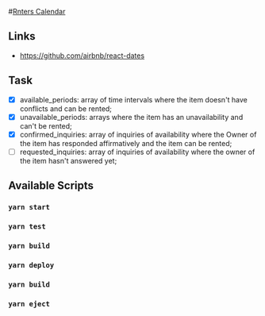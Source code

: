 #[Rnters Calendar](https://github.com/airbnb/react-dates)

## Links

- https://github.com/airbnb/react-dates

## Task

- [x] available_periods: array of time intervals where the item doesn't have conflicts and can be rented;
- [x] unavailable_periods: arrays where the item has an unavailability and can't be rented;
- [x] confirmed_inquiries: array of inquiries of availability where the Owner of the item has responded affirmatively and the item can be rented;
- [ ] requested_inquiries: array of inquiries of availability where the owner of the item hasn't answered yet;

## Available Scripts

### `yarn start`

### `yarn test`

### `yarn build`

### `yarn deploy`

### `yarn build`

### `yarn eject`